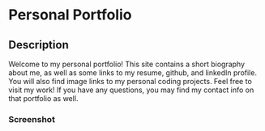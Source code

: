 # Personal Portfolio

## Description
Welcome to my personal portfolio! This site contains a short biography about me, as well as some links to my
resume, github, and linkedIn profile. You will also find image links to my personal coding projects. Feel free
to visit my work! If you have any questions, you may find my contact info on that portfolio as well.

### Screenshot
